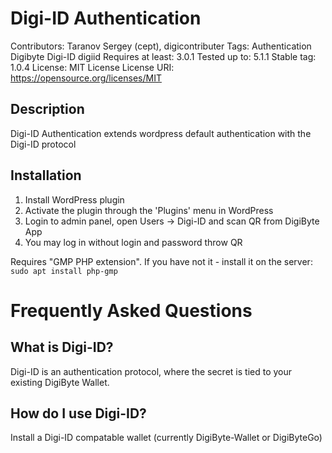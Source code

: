 Digi-ID Authentication
===

Contributors: Taranov Sergey (cept), digicontributer
Tags: Authentication Digibyte Digi-ID digiid
Requires at least: 3.0.1
Tested up to: 5.1.1
Stable tag: 1.0.4
License: MIT License
License URI: https://opensource.org/licenses/MIT

Description
---

Digi-ID Authentication extends wordpress default authentication with the Digi-ID protocol

Installation
---

1. Install WordPress plugin
2. Activate the plugin through the 'Plugins' menu in WordPress
3. Login to admin panel, open Users -> Digi-ID and scan QR from DigiByte App
4. You may log in without login and password throw QR

Requires "GMP PHP extension". If you have not it - install it on the server: `sudo apt install php-gmp`

Frequently Asked Questions
===

What is Digi-ID?
---
Digi-ID is an authentication protocol, where the secret is tied to your existing DigiByte Wallet.

How do I use Digi-ID?
---
Install a Digi-ID compatable wallet (currently DigiByte-Wallet or DigiByteGo)
